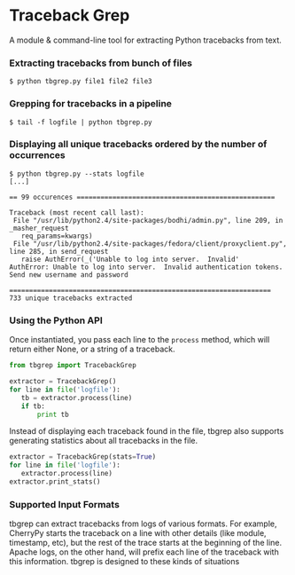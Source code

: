 # Traceback Grep

A module & command-line tool for extracting Python tracebacks from text.


###  Extracting tracebacks from bunch of files

    $ python tbgrep.py file1 file2 file3

### Grepping for tracebacks in a pipeline

    $ tail -f logfile | python tbgrep.py

### Displaying all unique tracebacks ordered by the number of occurrences

    $ python tbgrep.py --stats logfile
    [...]
    
    == 99 occurences ==================================================
    
    Traceback (most recent call last):
     File "/usr/lib/python2.4/site-packages/bodhi/admin.py", line 209, in _masher_request
       req_params=kwargs)
     File "/usr/lib/python2.4/site-packages/fedora/client/proxyclient.py", line 285, in send_request
       raise AuthError(_('Unable to log into server.  Invalid'
    AuthError: Unable to log into server.  Invalid authentication tokens.  Send new username and password
    
    ==================================================================
    733 unique tracebacks extracted

### Using the Python API

Once instantiated, you pass each line to the `process` method, which will
return either None, or a string of a traceback.

```python
from tbgrep import TracebackGrep

extractor = TracebackGrep()
for line in file('logfile'):
   tb = extractor.process(line)
   if tb:
       print tb
```

Instead of displaying each traceback found in the file, tbgrep also
supports generating statistics about all tracebacks in the file.

```python
extractor = TracebackGrep(stats=True)
for line in file('logfile'):
   extractor.process(line)
extractor.print_stats()
```

### Supported Input Formats

tbgrep can extract tracebacks from logs of various formats. For example,
CherryPy starts the traceback on a line with other details (like module,
timestamp, etc), but the rest of the trace starts at the beginning of the line.
Apache logs, on the other hand, will prefix each line of the traceback with
this information. tbgrep is designed to these kinds of situations
